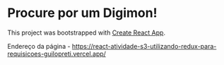 # Procure por um Digimon!

This project was bootstrapped with [Create React App](https://github.com/facebook/create-react-app).

Endereço da página - https://react-atividade-s3-utilizando-redux-para-requisicoes-guilopreti.vercel.app/

